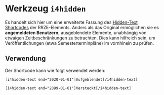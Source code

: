 Werkzeug `i4hidden`
===================

Es handelt sich hier um eine erweiterte Fassung des
[Hidden-Text Shortcodes](https://www.wordpress.rrze.fau.de/plugins/fau-und-rrze-plugins/elements/hidden-text/)
der RRZE-Elements.
Anders als das Original ermöglichen sie es **angemeldeten Benutzern**,
ausgeblendete Elemente, unabhängig von etwaigen Zeitbeschränkungen zu betrachten.
Dies kann hilfreich sein, um Veröffentlichungen (etwa Semesterterminpläne) im vornhinein zu prüfen.

Verwendung
----------

Der Shortcode kann wie folgt verwendet werden:

    [i4hidden-text end="2020-01-01"]Aufgeblendet[/i4hidden-text]

    [i4hidden-text end="2099-01-01"]Versteckt[/i4hidden-text]

